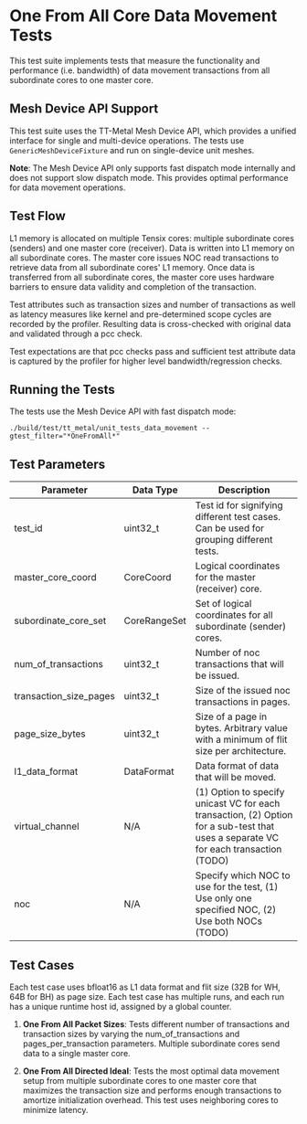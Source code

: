 # One From All Core Data Movement Tests

This test suite implements tests that measure the functionality and performance (i.e. bandwidth) of data movement transactions from all subordinate cores to one master core.

## Mesh Device API Support
This test suite uses the TT-Metal Mesh Device API, which provides a unified interface for single and multi-device operations. The tests use `GenericMeshDeviceFixture` and run on single-device unit meshes.

**Note**: The Mesh Device API only supports fast dispatch mode internally and does not support slow dispatch mode. This provides optimal performance for data movement operations.

## Test Flow
L1 memory is allocated on multiple Tensix cores: multiple subordinate cores (senders) and one master core (receiver). Data is written into L1 memory on all subordinate cores. The master core issues NOC read transactions to retrieve data from all subordinate cores' L1 memory. Once data is transferred from all subordinate cores, the master core uses hardware barriers to ensure data validity and completion of the transaction.

Test attributes such as transaction sizes and number of transactions as well as latency measures like kernel and pre-determined scope cycles are recorded by the profiler. Resulting data is cross-checked with original data and validated through a pcc check.

Test expectations are that pcc checks pass and sufficient test attribute data is captured by the profiler for higher level bandwidth/regression checks.

## Running the Tests
The tests use the Mesh Device API with fast dispatch mode:
```
./build/test/tt_metal/unit_tests_data_movement --gtest_filter="*OneFromAll*"
```

## Test Parameters
| Parameter                     | Data Type             | Description |
| ----------------------------- | --------------------- | ----------- |
| test_id                       | uint32_t              | Test id for signifying different test cases. Can be used for grouping different tests. |
| master_core_coord             | CoreCoord             | Logical coordinates for the master (receiver) core. |
| subordinate_core_set          | CoreRangeSet          | Set of logical coordinates for all subordinate (sender) cores. |
| num_of_transactions           | uint32_t              | Number of noc transactions that will be issued. |
| transaction_size_pages        | uint32_t              | Size of the issued noc transactions in pages. |
| page_size_bytes               | uint32_t              | Size of a page in bytes. Arbitrary value with a minimum of flit size per architecture. |
| l1_data_format                | DataFormat            | Data format of data that will be moved. |
| virtual_channel               | N/A                   | (1) Option to specify unicast VC for each transaction, (2) Option for a sub-test that uses a separate VC for each transaction (TODO)|
| noc                           | N/A                   | Specify which NOC to use for the test, (1) Use only one specified NOC, (2) Use both NOCs (TODO)|

## Test Cases
Each test case uses bfloat16 as L1 data format and flit size (32B for WH, 64B for BH) as page size.
Each test case has multiple runs, and each run has a unique runtime host id, assigned by a global counter.

1. **One From All Packet Sizes**: Tests different number of transactions and transaction sizes by varying the num_of_transactions and pages_per_transaction parameters. Multiple subordinate cores send data to a single master core.

2. **One From All Directed Ideal**: Tests the most optimal data movement setup from multiple subordinate cores to one master core that maximizes the transaction size and performs enough transactions to amortize initialization overhead. This test uses neighboring cores to minimize latency.
